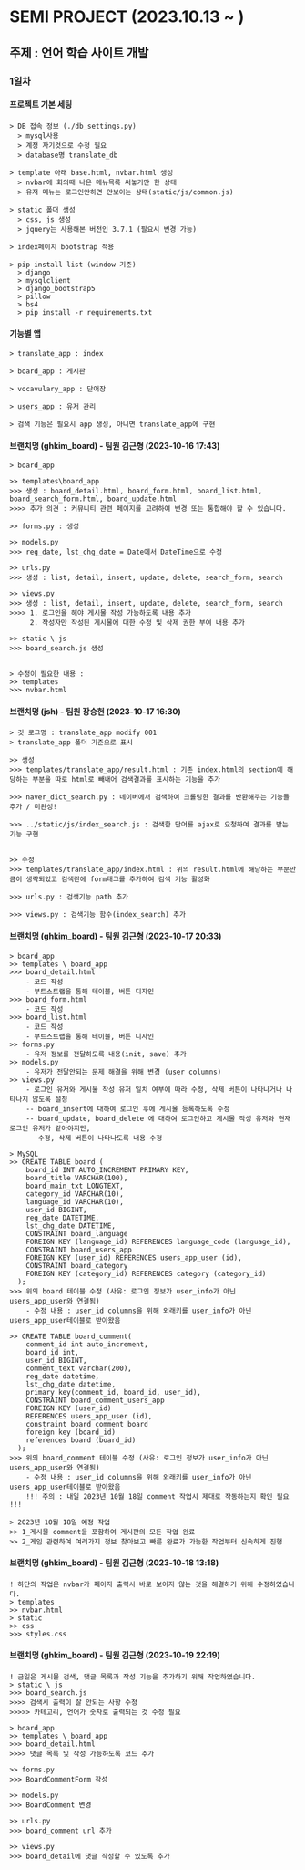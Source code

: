 # SEMI PROJECT (2023.10.13 ~ )

## 주제 : 언어 학습 사이트 개발 

### 1일차 

#### 프로젝트 기본 세팅

    > DB 접속 정보 (./db_settings.py)
      > mysql사용
      > 계정 자기것으로 수정 필요
      > database명 translate_db

    > template 아래 base.html, nvbar.html 생성
      > nvbar에 회의때 나온 메뉴목록 써놓기만 한 상태 
      > 유저 메뉴는 로그인안하면 안보이는 상태(static/js/common.js)

    > static 폴더 생성
      > css, js 생성
      > jquery는 사용해본 버전인 3.7.1 (필요시 변경 가능)

    > index페이지 bootstrap 적용

    > pip install list (window 기준)
      > django
      > mysqlclient
      > django_bootstrap5
      > pillow
      > bs4
      > pip install -r requirements.txt

#### 기능별 앱
    > translate_app : index 

    > board_app : 게시판

    > vocavulary_app : 단어장 

    > users_app : 유저 관리

    > 검색 기능은 필요시 app 생성, 아니면 translate_app에 구현

#### 브랜치명 (ghkim_board) - 팀원 김근형 (2023-10-16 17:43)
    > board_app
    
    >> templates\board_app
    >>> 생성 : board_detail.html, board_form.html, board_list.html, board_search_form.html, board_update.html
    >>>> 추가 의견 : 커뮤니티 관련 페이지를 고려하여 변경 또는 통합해야 할 수 있습니다.

    >> forms.py : 생성

    >> models.py
    >>> reg_date, lst_chg_date = Date에서 DateTime으로 수정

    >> urls.py
    >>> 생성 : list, detail, insert, update, delete, search_form, search 

    >> views.py
    >>> 생성 : list, detail, insert, update, delete, search_form, search
    >>>> 1. 로그인을 해야 게시물 작성 가능하도록 내용 추가
         2. 작성자만 작성된 게시물에 대한 수정 및 삭제 권한 부여 내용 추가

    >> static \ js
    >>> board_search.js 생성


    > 수정이 필요한 내용 : 
    >> templates
    >>> nvbar.html

#### 브랜치명 (jsh) - 팀원 장승헌 (2023-10-17 16:30)
    > 깃 로그명 : translate_app modify 001
    > translate_app 폴더 기준으로 표시

    >> 생성
    >>> templates/translate_app/result.html : 기존 index.html의 section에 해당하는 부분을 따로 html로 빼내어 검색결과를 표시하는 기능을 추가

    >>> naver_dict_search.py : 네이버에서 검색하여 크롤링한 결과를 반환해주는 기능들 추가 / 미완성!

    >>> ../static/js/index_search.js : 검색한 단어를 ajax로 요청하여 결과를 받는 기능 구현


    >> 수정
    >>> templates/translate_app/index.html : 위의 result.html에 해당하는 부분만큼이 생략되었고 검색란에 form태그를 추가하여 검색 기능 활성화

    >>> urls.py : 검색기능 path 추가

    >>> views.py : 검색기능 함수(index_search) 추가

#### 브랜치명 (ghkim_board) - 팀원 김근형 (2023-10-17 20:33)
    > board_app
    >> templates \ board_app
    >>> board_detail.html
        - 코드 작성
        - 부트스트랩을 통해 테이블, 버튼 디자인
    >>> board_form.html
        - 코드 작성
    >>> board_list.html
        - 코드 작성
        - 부트스트랩을 통해 테이블, 버튼 디자인
    >> forms.py
        - 유저 정보를 전달하도록 내용(init, save) 추가
    >> models.py
        - 유저가 전달안되는 문제 해결을 위해 변경 (user columns)
    >> views.py
        - 로그인 유저와 게시물 작성 유저 일치 여부에 따라 수정, 삭제 버튼이 나타나거나 나타나지 않도록 설정
        -- board_insert에 대하여 로그인 후에 게시물 등록하도록 수정
        -- board_update, board_delete 에 대하여 로그인하고 게시물 작성 유저와 현재 로그인 유저가 같아야지만,
           수정, 삭제 버튼이 나타나도록 내용 수정

    > MySQL
    >> CREATE TABLE board (
        board_id INT AUTO_INCREMENT PRIMARY KEY,
        board_title VARCHAR(100),
        board_main_txt LONGTEXT,
        category_id VARCHAR(10),
        language_id VARCHAR(10),
        user_id BIGINT,
        reg_date DATETIME,
        lst_chg_date DATETIME,
        CONSTRAINT board_language
        FOREIGN KEY (language_id) REFERENCES language_code (language_id),
        CONSTRAINT board_users_app
        FOREIGN KEY (user_id) REFERENCES users_app_user (id), 
        CONSTRAINT board_category
        FOREIGN KEY (category_id) REFERENCES category (category_id)
      );
    >>> 위의 board 테이블 수정 (사유: 로그인 정보가 user_info가 아닌 users_app_user와 연결됨) 
        - 수정 내용 : user_id columns을 위해 외래키를 user_info가 아닌 users_app_user테이블로 받아왔음

    >> CREATE TABLE board_comment(
        comment_id int auto_increment,
        board_id int,
        user_id BIGINT,
        comment_text varchar(200),
        reg_date datetime,
        lst_chg_date datetime,
        primary key(comment_id, board_id, user_id),
        CONSTRAINT board_comment_users_app
        FOREIGN KEY (user_id)
        REFERENCES users_app_user (id),
        constraint board_comment_board
        foreign key (board_id)
        references board (board_id)
      );
    >>> 위의 board_comment 테이블 수정 (사유: 로그인 정보가 user_info가 아닌 users_app_user와 연결됨) 
        - 수정 내용 : user_id columns을 위해 외래키를 user_info가 아닌 users_app_user테이블로 받아왔음
        !!! 주의 : 내일 2023년 10월 18일 comment 작업시 제대로 작동하는지 확인 필요 !!!

    > 2023년 10월 18일 예정 작업
    >> 1_게시물 comment을 포함하여 게시판의 모든 작업 완료
    >> 2_게임 관련하여 여러가지 정보 찾아보고 빠른 완료가 가능한 작업부터 신속하게 진행


#### 브랜치명 (ghkim_board) - 팀원 김근형 (2023-10-18 13:18)
    ! 하단의 작업은 nvbar가 페이지 출력시 바로 보이지 않는 것을 해결하기 위해 수정하였습니다.
    > templates 
    >> nvbar.html
    > static
    >> css
    >>> styles.css

#### 브랜치명 (ghkim_board) - 팀원 김근형 (2023-10-19 22:19)
    ! 금일은 게시물 검색, 댓글 목록과 작성 기능을 추가하기 위해 작업하였습니다.
    > static \ js
    >>> board_search.js
    >>>> 검색시 출력이 잘 안되는 사항 수정 
    >>>>> 카테고리, 언어가 숫자로 출력되는 것 수정 필요

    > board_app
    >> templates \ board_app
    >>> board_detail.html
    >>>> 댓글 목록 및 작성 가능하도록 코드 추가

    >> forms.py
    >>> BoardCommentForm 작성
    
    >> models.py
    >>> BoardComment 변경
    
    >> urls.py
    >>> board_comment url 추가

    >> views.py
    >>> board_detail에 댓글 작성할 수 있도록 추가
